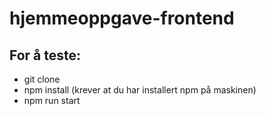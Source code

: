 # hjemmeoppgave-frontend

## For å teste:
* git clone
* npm install (krever at du har installert npm på maskinen)
* npm run start
